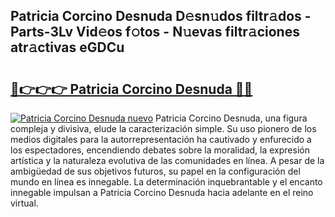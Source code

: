## Patricia Corcino Desnuda D𝚎sn𝚞dos filtr𝚊dos - Parts-3Lv Vid𝚎os f𝚘tos - N𝚞evas filtr𝚊ciones atr𝚊ctivas eGDCu

# <h2><a href="http://mbdj97f.tromn.icu/?c=Patricia+Corcino+Desnuda">🔗👉👉👉 Patricia Corcino Desnuda 🔗🔗</a></h2>

[![Patricia Corcino Desnuda nuevo](https://i.imgur.com/pEAQMta.gif)](http://mbdj97f.tromn.icu/?c=Patricia+Corcino+Desnuda)
Patricia Corcino Desnuda, una figura compleja y divisiva, elude la caracterización simple. Su uso pionero de los medios digitales para la autorrepresentación ha cautivado y enfurecido a los espectadores, encendiendo debates sobre la moralidad, la expresión artística y la naturaleza evolutiva de las comunidades en línea. A pesar de la ambigüedad de sus objetivos futuros, su papel en la configuración del mundo en línea es innegable. La determinación inquebrantable y el encanto innegable impulsan a Patricia Corcino Desnuda hacia adelante en el reino virtual.
